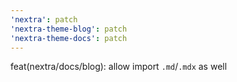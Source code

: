 ```yaml
---
'nextra': patch
'nextra-theme-blog': patch
'nextra-theme-docs': patch
---
```


feat(nextra/docs/blog): allow import `.md`/`.mdx` as well
